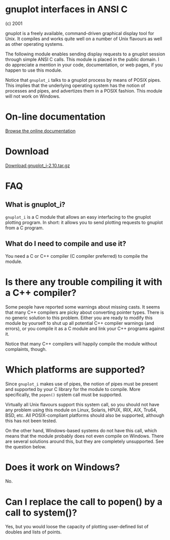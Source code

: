 gnuplot interfaces in ANSI C
============================

(c) 2001

gnuplot is a freely available, command-driven graphical display tool
for Unix. It compiles and works quite well on a number of Unix flavours
as well as other operating systems.

The following module enables sending display requests to a gnuplot
session through simple ANSI C calls. This module is placed in the public
domain. I do appreciate a mention in your code, documentation, or web
pages, if you happen to use this module.

Notice that `gnuplot_i` talks to a gnuplot process by means
of POSIX pipes. This implies that the underlying operating system has
the notion of processes and pipes, and advertizes them in a POSIX
fashion. This module will not work on Windows.

# On-line documentation

[Browse the online documentation](gnuplot_i/index.html)
	
# Download

[Download gnuplot_i-2.10.tar.gz](gnuplot_i-2.10.tar.gz)

# FAQ

## What is gnuplot_i?

`gnuplot_i` is a C module that allows an easy interfacing to
the gnuplot plotting program. In short: it allows you to send
plotting requests to gnuplot from a C program.

## What do I need to compile and use it?

You need a C or C++ compiler (C compiler preferred) to compile the
module.

# Is there any trouble compiling it with a C++ compiler?

Some people have reported some warnings about missing casts. It seems
that many C++ compilers are picky about converting pointer types. There
is no generic solution to this problem. Either you are ready to modify
this module by yourself to shut up all potential C++ compiler warnings
(and errors), or you compile it as a C module and link your C++ programs
against it.

Notice that many C++ compilers will happily compile the module without
complaints, though.

# Which platforms are supported?

Since `gnuplot_i` makes use of pipes, the notion of pipes must be
present and supported by your C library for the module to compile. More
specifically, the `popen()` system call must be supported.

Virtually all Unix flavours support this system call, so you should not
have any problem using this module on Linux, Solaris, HPUX, IRIX, AIX,
Tru64, BSD, etc. All POSIX-compliant platforms should also be supported,
although this has not been tested.

On the other hand, Windows-based systems do not have this call, which
means that the module probably does not even compile on Windows. There
are several solutions around this, but they are completely unsupported.
See the question below.

# Does it work on Windows?

No.

# Can I replace the call to popen() by a call to system()?

Yes, but you would loose the capacity of plotting
user-defined list of doubles and lists of points.

